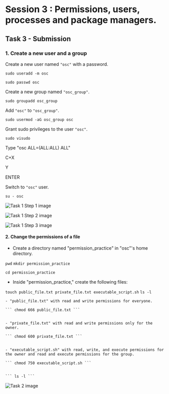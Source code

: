 # Session 3 : Permissions, users, processes and package managers.
## Task 3 - Submission

### 1. Create a new user and a group

 Create a new user named `"osc"` with a password.

  ``` sudo useradd -m osc ```

  ``` sudo passwd osc ```
  
 Create a new group named `"osc_group"`.

  ``` sudo groupadd osc_group ```
  
 Add `"osc"` to `"osc_group"`.

  ``` sudo usermod -aG osc_group osc ```
  
 Grant sudo privileges to the user `"osc"`.

  ``` sudo visudo  ```

  Type "osc ALL=(ALL:ALL) ALL"

  C+X

   Y

  ENTER
  
 Switch to `"osc"` user.

 ``` su - osc ```


 
 ![Task 1 Step 1 image](Session3_Task1_Step1.png)
 
 ![Task 1 Step 2 image](Session3_Task1_Step2_Nano.png)
 
 ![Task 1 Step 3 image](Session3_Task1_Step3.png)




#### 2. Change the permissions of a file

- Create a directory named "permission_practice" in "osc"'s home directory.

``` pwd ```
``` mkdir permission_practice ```

``` cd permission_practice ```


- Inside "permission_practice," create the following files:

``` touch public_file.txt private_file.txt executable_script.sh ```
``` ls -l ```


    - "public_file.txt" with read and write permissions for everyone.
    
    ``` chmod 666 public_file.txt ```
    
    
    - "private_file.txt" with read and write permissions only for the owner.
    
    ``` chmod 600 private_file.txt ```
    
    
    - "executable_script.sh" with read, write, and execute permissions for the owner and read and execute permissions for the group.
    
    ``` chmod 750 executable_script.sh ```
    
    
    ``` ls -l ```
    
    


![Task 2 image](Session3_Task2.png)

